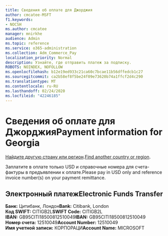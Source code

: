 ```yaml
---
title: Сведения об оплате для Джорджия
author: cmcatee-MSFT
f1.keywords:
- NOCSH
ms.author: cmcatee
manager: mnirkhe
audience: Admin
ms.topic: reference
ms.service: o365-administration
ms.collection: Adm_Commerce_Pay
localization_priority: Normal
description: Узнайте, где отправить платеж за подписку.
ROBOTS: NOINDEX, NOFOLLOW
ms.openlocfilehash: b12e19ed933c21ca60c7bcae11b56dffedcb1c27
ms.sourcegitcommit: ca2b58ef8f5be24f09e73620b74a1ffcf2d4c290
ms.translationtype: MT
ms.contentlocale: ru-RU
ms.lasthandoff: 02/24/2020
ms.locfileid: "42246185"
---
```

# <a name="payment-information-for-georgia"></a><span data-ttu-id="33d85-103">Сведения об оплате для Джорджия</span><span class="sxs-lookup"><span data-stu-id="33d85-103">Payment information for Georgia</span></span>

<span data-ttu-id="33d85-104">[Найдите другую страну или регион](../billing-and-payments/pay-for-your-subscription.md).</span><span class="sxs-lookup"><span data-stu-id="33d85-104">[Find another country or region](../billing-and-payments/pay-for-your-subscription.md).</span></span>

<span data-ttu-id="33d85-105">Заплатите в оплате только USD и справочные номера для счета-фактуры в предъявлении к оплате.</span><span class="sxs-lookup"><span data-stu-id="33d85-105">Please pay in USD only and reference invoice number(s) on your payment remittance.</span></span>

## <a name="electronic-funds-transfer"></a><span data-ttu-id="33d85-106">Электронный платеж</span><span class="sxs-lookup"><span data-stu-id="33d85-106">Electronic Funds Transfer</span></span>

<span data-ttu-id="33d85-107">**Банк:** Цитибанк, Лондон</span><span class="sxs-lookup"><span data-stu-id="33d85-107">**Bank:** Citibank, London</span></span>  
<span data-ttu-id="33d85-108">**Код SWIFT:** CITIGB2L</span><span class="sxs-lookup"><span data-stu-id="33d85-108">**SWIFT Code:** CITIGB2L</span></span>  
<span data-ttu-id="33d85-109">**IBAN:** GB95CITI18500812510049</span><span class="sxs-lookup"><span data-stu-id="33d85-109">**IBAN:** GB95CITI18500812510049</span></span>  
<span data-ttu-id="33d85-110">**Номер счета:** 12510049</span><span class="sxs-lookup"><span data-stu-id="33d85-110">**Account Number:** 12510049</span></span>  
<span data-ttu-id="33d85-111">**Имя учетной записи:** КОРПОРАЦИ</span><span class="sxs-lookup"><span data-stu-id="33d85-111">**Account Name:** MICROSOFT</span></span>  